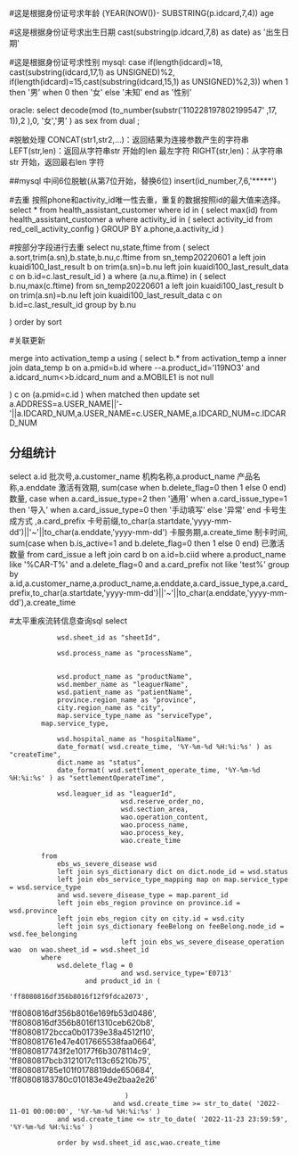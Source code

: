 #这是根据身份证号求年龄
(YEAR(NOW())- SUBSTRING(p.idcard,7,4)) age

#这是根据身份证号求出生日期
cast(substring(p.idcard,7,8) as date) as '出生日期'


#这是根据身份证号求性别
mysql:
case if(length(idcard)=18, cast(substring(idcard,17,1) as UNSIGNED)%2, if(length(idcard)=15,cast(substring(idcard,15,1) as UNSIGNED)%2,3)) 
when 1 then '男' when 0 then '女' else '未知' end as '性别'

oracle:
select decode(mod (to_number(substr('110228197802199547' ,17, 1)),2 ),0, '女','男' ) as sex from dual ;


#脱敏处理
CONCAT(str1,str2,…)：返回结果为连接参数产生的字符串
LEFT(str,len)：返回从字符串str 开始的len 最左字符
RIGHT(str,len)：从字符串str 开始，返回最右len 字符

##mysql
中间6位脱敏(从第7位开始，替换6位)
insert(id_number,7,6,'*****')






#去重
按照phone和activity_id唯一性去重，重复的数据按照id的最大值来选择。
select * from health_assistant_customer where id in (
select max(id) from health_assistant_customer a where activity_id in (
select activity_id from red_cell_activity_config
)
GROUP BY a.phone,a.activity_id
)


#按部分字段进行去重
select nu,state,ftime from (
select a.sort,trim(a.sn),b.state,b.nu,c.ftime from sn_temp20220601 a
left join kuaidi100_last_result b on trim(a.sn)=b.nu
left join kuaidi100_last_result_data c on b.id=c.last_result_id
) a where (a.nu,a.ftime) in (
select b.nu,max(c.ftime) from sn_temp20220601 a
left join kuaidi100_last_result b on trim(a.sn)=b.nu
left join kuaidi100_last_result_data c on b.id=c.last_result_id
group by b.nu

)
order by sort




#关联更新

merge into activation_temp a
using  (
select b.* from activation_temp a inner join  data_temp b
on a.pmid=b.id
where
--a.product_id='I19NO3' and
a.idcard_num<>b.idcard_num
and a.MOBILE1 is not null


)  c
on (a.pmid=c.id )
when matched then
update  set a.ADDRESS=a.USER_NAME||'-'||a.IDCARD_NUM,a.USER_NAME=c.USER_NAME,a.IDCARD_NUM=c.IDCARD_NUM  




## 分组统计
select a.id 批次号,a.customer_name 机构名称,a.product_name 产品名称,a.enddate 激活有效期,
sum(case
when  b.delete_flag=0 then
1
else
0
end) 数量,
case when a.card_issue_type=2 then '通用'
when a.card_issue_type=1 then '导入'
when a.card_issue_type=0 then '手动填写'
else '异常' end  卡号生成方式 ,a.card_prefix 卡号前缀,to_char(a.startdate,'yyyy-mm-dd')||'~'||to_char(a.enddate,'yyyy-mm-dd') 卡服务期,a.create_time 制卡时间,       sum(case
when b.is_active=1 and b.delete_flag=0 then
1
else
0
end) 已激活数量
from card_issue a left join card b on a.id=b.ciid where a.product_name like '%CAR-T%'  and a.delete_flag=0 and a.card_prefix not like 'test%'
group by a.id,a.customer_name,a.product_name,a.enddate,a.card_issue_type,a.card_prefix,to_char(a.startdate,'yyyy-mm-dd')||'~'||to_char(a.enddate,'yyyy-mm-dd'),a.create_time


#太平重疾流转信息查询sql
select

                wsd.sheet_id as "sheetId",
              
                wsd.process_name as "processName",
             
            
                wsd.product_name as "productName",
                wsd.member_name as "leaguerName",
				wsd.patient_name as "patientName",
                province.region_name as "province",
                city.region_name as "city",
				map.service_type_name as "serviceType",
			map.service_type,
				
				wsd.hospital_name as "hospitalName",
                date_format( wsd.create_time, '%Y-%m-%d %H:%i:%s' ) as "createTime",
                dict.name as "status",
                date_format( wsd.settlement_operate_time, '%Y-%m-%d %H:%i:%s' ) as "settlementOperateTime",
               
                wsd.leaguer_id as "leaguerId",
								wsd.reserve_order_no,
								wsd.section_area,
								wao.operation_content,
								wao.process_name,
								wao.process_key,
								wao.create_time
								
            from
                ebs_ws_severe_disease wsd
                left join sys_dictionary dict on dict.node_id = wsd.status
				left join ebs_service_type_mapping map on map.service_type = wsd.service_type
				and wsd.severe_disease_type = map.parent_id
				left join ebs_region province on province.id = wsd.province
                left join ebs_region city on city.id = wsd.city
                left join sys_dictionary feeBelong on feeBelong.node_id = wsd.fee_belonging
								left join ebs_ws_severe_disease_operation wao  on wao.sheet_id = wsd.sheet_id
            where
                wsd.delete_flag = 0
								and wsd.service_type='E0713'    
			           and product_id in (
										'ff8080816df356b8016f12f9fdca2073',
'ff8080816df356b8016e169fb53d0486',
'ff8080816df356b8016f1310ceb620b8',
'ff80808172bcca0b01739e38a4512f10',
'ff808081761e47e4017665538faa0664',
'ff8080817743f2e10177f6b3078114c9',
'ff8080817bcb3121017c113c65210b75',
'ff808081785e101f0178819dde650684',
'ff80808183780c010183e49e2baa2e26'


								 )										
							  and wsd.create_time >= str_to_date( '2022-11-01 00:00:00', '%Y-%m-%d %H:%i:%s' )
                and wsd.create_time <= str_to_date( '2022-11-23 23:59:59', '%Y-%m-%d %H:%i:%s' )
              
                order by wsd.sheet_id asc,wao.create_time